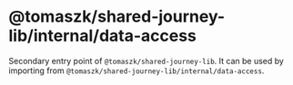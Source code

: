 # @tomaszk/shared-journey-lib/internal/data-access

Secondary entry point of `@tomaszk/shared-journey-lib`. It can be used by importing from `@tomaszk/shared-journey-lib/internal/data-access`.
